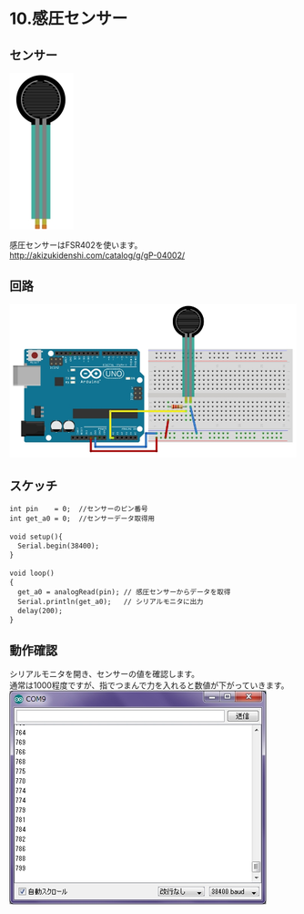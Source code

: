 # 10.感圧センサー

## センサー

![](pressure1.jpg)

感圧センサーはFSR402を使います。
<br>
http://akizukidenshi.com/catalog/g/gP-04002/

## 回路

![](pressure2.jpg)


## スケッチ

```
int pin    = 0;  //センサーのピン番号
int get_a0 = 0;  //センサーデータ取得用

void setup(){
  Serial.begin(38400);
}

void loop()                     
{
  get_a0 = analogRead(pin); // 感圧センサーからデータを取得
  Serial.println(get_a0);   // シリアルモニタに出力
  delay(200);
}
```

## 動作確認
シリアルモニタを開き、センサーの値を確認します。
<br>
通常は1000程度ですが、指でつまんで力を入れると数値が下がっていきます。
<br>
![](pressure3.jpg)
